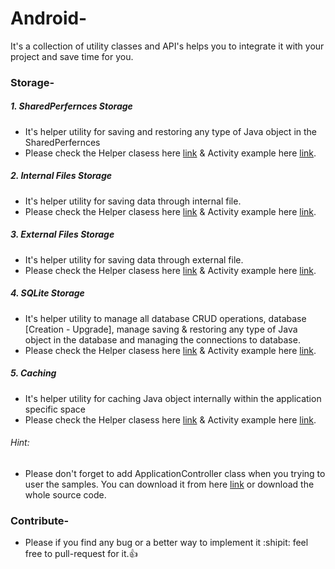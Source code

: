 # Android-
It's a collection of utility classes and API's helps you to integrate it with your project and save time for you.

### Storage-
##### 1. SharedPerfernces Storage 
  - It's helper utility for saving and restoring any type of Java object in the SharedPerfernces
  - Please check the Helper clasess here [link](https://github.com/mahmoud-turki/Android-/blob/master/app/src/main/java/com/turki/androidapis/storage/sharedpreference/SharedPreferenceDataLayer.java) & Activity example here [link](https://github.com/mahmoud-turki/Android-/blob/master/app/src/main/java/com/turki/androidapis/activities/SharedPreferenceUtilityClassActivityExample.java).
##### 2. Internal Files Storage 
  - It's helper utility for saving data through internal file.
  - Please check the Helper clasess here [link](https://github.com/mahmoud-turki/Android-/blob/master/app/src/main/java/com/turki/androidapis/storage/filestorage/InternalFileSaveDataLayer.java) & Activity example here [link](https://github.com/mahmoud-turki/Android-/blob/master/app/src/main/java/com/turki/androidapis/activities/FileStorageUtilityClassActivityExample.java).
##### 3. External Files Storage 
  - It's helper utility for saving data through external file.
  - Please check the Helper clasess here [link](https://github.com/mahmoud-turki/Android-/blob/master/app/src/main/java/com/turki/androidapis/storage/filestorage/ExternalFileSaveDataLayer.java) & Activity example here [link](https://github.com/mahmoud-turki/Android-/blob/master/app/src/main/java/com/turki/androidapis/activities/FileStorageUtilityClassActivityExample.java).
##### 4. SQLite Storage
  - It's helper utility to manage all database CRUD operations, database [Creation - Upgrade], manage saving & restoring any type of Java object in the database and managing the connections to database.
  - Please check the Helper clasess here [link](https://github.com/mahmoud-turki/Android-/tree/master/app/src/main/java/com/turki/androidapis/storage/sqlite) & Activity example here [link](https://github.com/mahmoud-turki/Android-/blob/master/app/src/main/java/com/turki/androidapis/activities/SQLiteUtilityClassActivityExample.java).
##### 5. Caching 
  - It's helper utility for caching Java object internally within the application specific space
  - Please check the Helper clasess here [link](https://github.com/mahmoud-turki/Android-/blob/master/app/src/main/java/com/turki/androidapis/storage/caching/CachingOnInternalStorage.java) & Activity example here [link](https://github.com/mahmoud-turki/Android-/blob/master/app/src/main/java/com/turki/androidapis/activities/CachingUtilityClassActivityExample.java).

###### Hint: 
  - Please don't forget to add ApplicationController class when you trying to user the samples. You can download it from here [link](https://github.com/mahmoud-turki/Android-/blob/master/app/src/main/java/com/turki/androidapis/application/ApplicationController.java) or download the whole source code.


### Contribute-
  - Please if you find any bug or a better way to implement it :shipit: feel free to pull-request for it.:+1:
